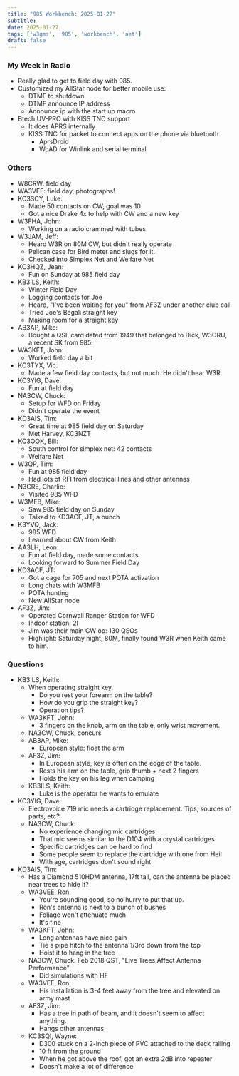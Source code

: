 ```yaml
---
title: "985 Workbench: 2025-01-27"
subtitle:
date: 2025-01-27
tags: ['w3gms', '985', 'workbench', 'net']
draft: false
---
```


### My Week in Radio
- Really glad to get to field day with 985.
- Customized my AllStar node for better mobile use:
  - DTMF to shutdown
  - DTMF announce IP address
  - Announce ip with the start up macro
- Btech UV-PRO with KISS TNC support
  - It does APRS internally
  - KISS TNC for packet to connect apps on the phone via bluetooth
    - AprsDroid
    - WoAD for Winlink and serial terminal
### Others
- W8CRW: field day
- WA3VEE: field day, photographs!
- KC3SCY, Luke:
  - Made 50 contacts on CW, goal was 10
  - Got a nice Drake 4x to help with CW and a new key
- W3FHA, John:
  - Working on a radio crammed with tubes
- W3JAM, Jeff:
  - Heard W3R on 80M CW, but didn't really operate
  - Pelican case for Bird meter and slugs for it.
  - Checked into Simplex Net and Welfare Net
- KC3HQZ, Jean:
  - Fun on Sunday at 985 field day
- KB3ILS, Keith:
  - Winter Field Day
  - Logging contacts for Joe
  - Heard, "I've been waiting for you" from AF3Z
    under another club call
  - Tried Joe's Begali straight key
  - Making room for a straight key
- AB3AP, Mike:
  - Bought a QSL card dated from 1949 that belonged to Dick, W3ORU,
    a recent SK from 985.
- WA3KFT, John:
  - Worked field day a bit
- KC3TYX, Vic:
  - Made a few field day contacts, but not much. He didn't hear W3R.
- KC3YIG, Dave:
  - Fun at field day
- NA3CW, Chuck:
  - Setup for WFD on Friday
  - Didn't operate the event
- KD3AIS, Tim:
  - Great time at 985 field day on Saturday
  - Met Harvey, KC3NZT
- KC3OOK, Bill:
  - South control for simplex net: 42 contacts
  - Welfare Net
- W3QP, Tim:
  - Fun at 985 field day
  - Had lots of RFI from electrical lines and other antennas
- N3CRE, Charlie:
  - Visited 985 WFD
- W3MFB, Mike:
  - Saw 985 field day on Sunday
  - Talked to KD3ACF, JT, a bunch
- K3YVQ, Jack:
  - 985 WFD
  - Learned about CW from Keith
- AA3LH, Leon:
  - Fun at field day, made some contacts
  - Looking forward to Summer Field Day
- KD3ACF, JT:
  - Got a cage for 705 and next POTA activation
  - Long chats with W3MFB
  - POTA hunting
  - New AllStar node
- AF3Z, Jim:
  - Operated Cornwall Ranger Station for WFD
  - Indoor station: 2I
  - Jim was their main CW op: 130 QSOs
  - Highlight: Saturday night, 80M,
    finally found W3R when Keith came to him.

### Questions
- KB3ILS, Keith:
  - When operating straight key,
    - Do you rest your forearm on the table?
    - How do you grip the straight key?
    - Operation tips?
  - WA3KFT, John:
    - 3 fingers on the knob, arm on the table, only wrist movement.
  - NA3CW, Chuck, concurs
  - AB3AP, Mike:
    - European style: float the arm
  - AF3Z, Jim:
    - In European style, key is often on the edge of the table.
    - Rests his arm on the table, grip thumb + next 2 fingers
    - Holds the key on his leg when camping
  - KB3ILS, Keith:
    - Luke is the operator he wants to emulate
- KC3YIG, Dave:
  - Electrovoice 719 mic needs a cartridge replacement.
    Tips, sources of parts, etc?
  - NA3CW, Chuck:
    - No experience changing mic cartridges
    - That mic seems similar to the D104 with a crystal cartridges
    - Specific cartridges can be hard to find
    - Some people seem to replace the cartridge with one from Heil
    - With age, cartridges don't sound right
- KD3AIS, Tim:
  - Has a Diamond 510HDM antenna, 17ft tall,
    can the antenna be placed near trees to hide it?
  - WA3VEE, Ron:
    - You're sounding good, so no hurry to put that up.
    - Ron's antenna is next to a bunch of bushes
    - Foliage won't attenuate much
    - It's fine
  - WA3KFT, John:
    - Long antennas have nice gain
    - Tie a pipe hitch to the antenna 1/3rd down from the top
    - Hoist it to hang in the tree
  - NA3CW, Chuck: Feb 2018 QST, "Live Trees Affect Antenna Performance"
    - Did simulations with HF
  - WA3VEE, Ron:
    - His installation is 3-4 feet away from the tree
      and elevated on army mast
  - AF3Z, Jim:
    - Has a tree in path of beam, and it doesn't seem to affect anything.
    - Hangs other antennas
  - KC3SQI, Wayne:
    - D300 stuck on a 2-inch piece of PVC attached to the deck railing
    - 10 ft from the ground
    - When he got above the roof, got an extra 2dB into repeater
    - Doesn't make a lot of difference


<!--more-->
